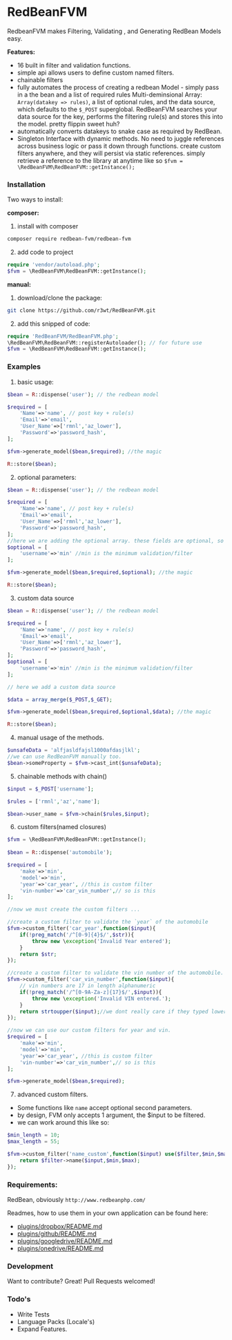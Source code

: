 # RedBeanFVM

RedbeanFVM makes Filtering, Validating , and Generating RedBean Models easy.

**Features:**
  - 16 built in filter and validation functions.
  - simple api allows users to define custom named filters.
  - chainable filters
  - fully automates the process of creating a redbean Model - simply pass in a the bean and a list of required rules Multi-deminsional Array: `Array(datakey => rules)`, 
  a list of optional rules, and the data source, which defaults to the `$_POST` superglobal. RedBeanFVM searches your data source for the key, performs the filtering rule(s) 
  and stores this into the model. pretty flippin sweet huh?
  - automatically converts datakeys to snake case as required by RedBean.
  - Singleton Interface with dynamic methods. No need to juggle references across business logic or pass it down through functions. create custom filters anywhere, and they will persist via static references.
  simply retrieve a reference to the library at anytime like so `$fvm = \RedBeanFVM\RedBeanFVM::getInstance();`
    
  
### Installation

Two ways to install:

**composer:**
1. install with composer
```sh
composer require redbean-fvm/redbean-fvm
```
2. add code to project
```php
require 'vendor/autoload.php';
$fvm = \RedBeanFVM\RedBeanFVM::getInstance();
```

**manual:**
1. download/clone the package:
```sh
git clone https://github.com/r3wt/RedBeanFVM.git
```
2. add this snipped of code:
```php
require 'RedBeanFVM/RedBeanFVM.php';
\RedBeanFVM\RedBeanFVM::registerAutoloader(); // for future use
$fvm = \RedBeanFVM\RedBeanFVM::getInstance();
```

### Examples

1. basic usage:
```php
$bean = R::dispense('user'); // the redbean model

$required = [
	'Name'=>'name', // post key + rule(s)
	'Email'=>'email',
	'User_Name'=>['rmnl','az_lower'],
	'Password'=>'password_hash',
];

$fvm->generate_model($bean,$required); //the magic

R::store($bean);
```

2. optional parameters:
```php
$bean = R::dispense('user'); // the redbean model

$required = [
	'Name'=>'name', // post key + rule(s)
	'Email'=>'email',
	'User_Name'=>['rmnl','az_lower'],
	'Password'=>'password_hash',
];
//here we are adding the optional array. these fields are optional, so we raise no exception for missing values.
$optional = [
	'username'=>'min' //min is the minimum validation/filter
];

$fvm->generate_model($bean,$required,$optional); //the magic

R::store($bean);
```

3. custom data source

```php
$bean = R::dispense('user'); // the redbean model

$required = [
	'Name'=>'name', // post key + rule(s)
	'Email'=>'email',
	'User_Name'=>['rmnl','az_lower'],
	'Password'=>'password_hash',
];
$optional = [
	'username'=>'min' //min is the minimum validation/filter
];

// here we add a custom data source

$data = array_merge($_POST,$_GET);

$fvm->generate_model($bean,$required,$optional,$data); //the magic

R::store($bean);
```

4. manual usage of the methods. 
```php
$unsafeData = 'alfjasldfajsl1000afdasjlkl';
//we can use RedBeanFVM manually too.	
$bean->someProperty = $fvm->cast_int($unsafeData);
```

5. chainable methods with chain()
```php
$input = $_POST['username'];

$rules = ['rmnl','az','name'];

$bean->user_name = $fvm->chain($rules,$input);
```

6. custom filters(named closures)
```php
$fvm = \RedBeanFVM\RedBeanFVM::getInstance();
	
$bean = R::dispense('automobile');

$required = [
	'make'=>'min',
	'model'=>'min',
	'year'=>'car_year', //this is custom filter
	'vin-number'=>'car_vin_number',// so is this
];

//now we must create the custom filters ...

//create a custom filter to validate the `year` of the automobile
$fvm->custom_filter('car_year',function($input){
	if(!preg_match('/^[0-9]{4}$/',$str)){
		throw new \exception('Invalid Year entered');
	}
	return $str;
});

//create a custom filter to validate the vin number of the automobile.
$fvm->custom_filter('car_vin_number',function($input){
	// vin numbers are 17 in length alphanumeric
	if(!preg_match('/^[0-9A-Za-z]{17}$/',$input)){
		throw new \exception('Invalid VIN entered.');
	}
	return strtoupper($input);//we dont really care if they typed lower case. we can fix it for them.
});

//now we can use our custom filters for year and vin.
$required = [
	'make'=>'min',
	'model'=>'min',
	'year'=>'car_year', //this is custom filter
	'vin-number'=>'car_vin_number',// so is this
];

$fvm->generate_model($bean,$required);
```

7. advanced custom filters.
 - Some functions like `name` accept optional second parameters. 
 - by design, FVM only accepts 1 argument, the $input to be filtered. 
 - we can work around this like so:
```php
$min_length = 10;
$max_length = 55;

$fvm->custom_filter('name_custom',function($input) use($filter,$min,$max){
	return $filter->name($input,$min,$max);
});
```

### Requirements:

RedBean, obviously `http://www.redbeanphp.com/`

Readmes, how to use them in your own application can be found here:

* [plugins/dropbox/README.md](https://github.com/joemccann/dillinger/tree/master/plugins/dropbox/README.md)
* [plugins/github/README.md](https://github.com/joemccann/dillinger/tree/master/plugins/github/README.md)
* [plugins/googledrive/README.md](https://github.com/joemccann/dillinger/tree/master/plugins/googledrive/README.md)
* [plugins/onedrive/README.md](https://github.com/joemccann/dillinger/tree/master/plugins/onedrive/README.md)

### Development

Want to contribute? Great! Pull Requests welcomed!

### Todo's

 - Write Tests
 - Language Packs (Locale's)
 - Expand Features. 


